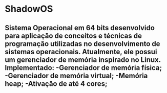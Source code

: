 # ShadowOS
Sistema Operacional em 64 bits desenvolvido para aplicação de conceitos e técnicas de programação utilizadas no desenvolvimento de sistemas operacionais. 
Atualmente, ele possui um gerenciador de memória inspirado no Linux. 
Implementado:
-Gerenciador de memória física;
-Gerenciador de memória virtual;
-Memória heap;
-Ativação de até 4 cores;
-
